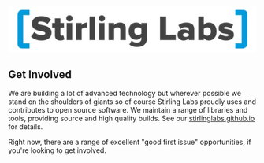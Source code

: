 ![Open Source at Stirling Labs](https://github.com/StirlingLabs/.github/blob/main/images/StirlingLabs.jpg) 

## Get Involved

We are building a lot of advanced technology but wherever possible we stand on the shoulders of giants so of course Stirling Labs proudly uses and contributes to open source software. We maintain a range of libraries and tools, providing source and high quality builds. See our [stirlinglabs.github.io](https://stirlinglabs.github.io) for details.

Right now, there are a range of excellent "good first issue" opportunities, if you're looking to get involved.
